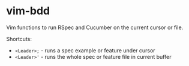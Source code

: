 vim-bdd
=======

Vim functions to run RSpec and Cucumber on the current cursor or file.

Shortcuts:

 - `<Leader>;` - runs a spec example or feature under cursor
 - `<Leader>'` - runs the whole spec or feature file in current buffer

